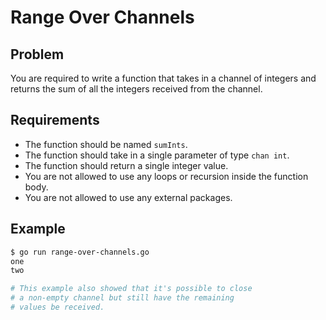 # Range Over Channels

## Problem

You are required to write a function that takes in a channel of integers and returns the sum of all the integers received from the channel.

## Requirements

- The function should be named `sumInts`.
- The function should take in a single parameter of type `chan int`.
- The function should return a single integer value.
- You are not allowed to use any loops or recursion inside the function body.
- You are not allowed to use any external packages.

## Example

```sh
$ go run range-over-channels.go
one
two

# This example also showed that it's possible to close
# a non-empty channel but still have the remaining
# values be received.
```
